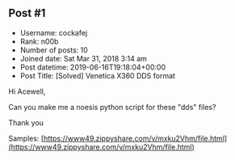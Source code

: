 ## Post #1
- Username: cockafej
- Rank: n00b
- Number of posts: 10
- Joined date: Sat Mar 31, 2018 3:14 am
- Post datetime: 2019-06-16T19:18:04+00:00
- Post Title: [Solved] Venetica X360 DDS format

Hi Acewell,

Can you make me a noesis python script for these "dds" files?

Thank you 

Samples:
[https://www49.zippyshare.com/v/mxku2Vhm/file.html](https://www49.zippyshare.com/v/mxku2Vhm/file.html)

